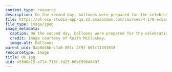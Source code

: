 ```yaml
---
content_type: resource
description: On the second day, balloons were prepared for the celebration.
file: https://ol-ocw-studio-app-qa.s3.amazonaws.com/courses/4-170-ecuador-workshop-fall-2006/e5340a15a714713ff42566bf596d4497_06.jpg
file_type: image/jpeg
image_metadata:
  caption: On the second day, balloons were prepared for the celebration.
  credit: Image courtesy of Keith McCluskey.
  image-alt: Balloons
parent_uid: 8ab0d46b-c1a6-001c-2f9f-86fc11331618
resourcetype: Image
title: 06.jpg
uid: e5340a15-a714-713f-f425-66bf596d4497
---
```

